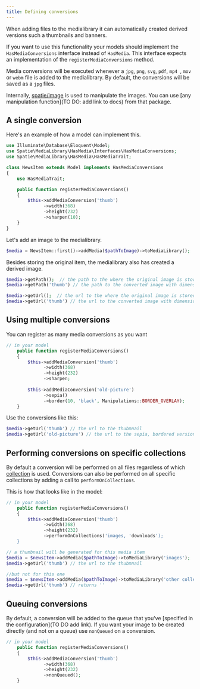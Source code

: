 ```yaml
---
title: Defining conversions
---
```


When adding files to the medialibrary it can automatically created derived versions such a thumbnails and banners.

If you want to use this functionality your models should implement the `HasMediaConversions` interface instead of `HasMedia`. This interface expects an implementation of the `registerMediaConversions` method.

Media conversions will be executed whenever  a `jpg`, `png`, `svg`, `pdf`, `mp4 `, `mov` or `webm` file is added to the medialibrary. By default, the conversions will be saved as a `jpg` files.

Internally, [spatie/image](https://docs.spatie.be/image/v1/) is used to manipulate the images. You can use [any manipulation function](TO DO: add link to docs) from that package. 

## A single conversion

Here's an example of how a model can implement this.

```php
use Illuminate\Database\Eloquent\Model;
use Spatie\MediaLibrary\HasMedia\Interfaces\HasMediaConversions;
use Spatie\MediaLibrary\HasMedia\HasMediaTrait;

class NewsItem extends Model implements HasMediaConversions
{
    use HasMediaTrait;

    public function registerMediaConversions()
    {
        $this->addMediaConversion('thumb')
              ->width(368)
              ->height(232)
              ->sharpen(10);
    }
}
```

Let's add an image to the medialibrary.

```php
$media = NewsItem::first()->addMedia($pathToImage)->toMediaLibrary();
```

Besides storing the original item, the medialibrary also has created a derived image.

```php
$media->getPath();  // the path to the where the original image is stored
$media->getPath('thumb') // the path to the converted image with dimensions 368x232

$media->getUrl();  // the url to the where the original image is stored
$media->getUrl('thumb') // the url to the converted image with dimensions 368x232
```
## Using multiple conversions

You can register as many media conversions as you want

```php
// in your model
    public function registerMediaConversions()
    {
        $this->addMediaConversion('thumb')
              ->width(368)
              ->height(232)
              ->sharpen;
              
        $this->addMediaConversion('old-picture')
              ->sepia()
              ->border(10, 'black', Manipulations::BORDER_OVERLAY);
    }
```

Use the conversions like this:

```php
$media->getUrl('thumb') // the url to the thubmnail
$media->getUrl('old-picture') // the url to the sepia, bordered version
```

## Performing conversions on specific collections

By default a conversion will be performed on all files regardless of which [collection](https://docs.spatie.be/laravel-medialibrary/v5/basic-usage/working-with-collections) is used.  Conversions can also be performed on all specific collections by adding a call to  `performOnCollections`.

This is how that looks like in the model:

```php
// in your model
    public function registerMediaConversions()
    {
        $this->addMediaConversion('thumb')
              ->width(368)
              ->height(232)
              ->performOnCollections('images, 'downloads');
    }
```


```php
// a thumbnail will be generated for this media item
$media = $newsItem->addMedia($pathToImage)->toMediaLibrary('images');
$media->getUrl('thumb') // the url to the thubmnail

//but not for this one
$media = $newsItem->addMedia($pathToImage)->toMediaLibrary('other collection');
$media->getUrl('thumb') // returns ''
```

## Queuing conversions

By default, a conversion will be added to the queue that you've [specified in the configuration](TO DO add link). If you want your image to be created directly (and not on a queue) use `nonQueued` on a conversion.

```php
// in your model
    public function registerMediaConversions()
    {
        $this->addMediaConversion('thumb')
              ->width(368)
              ->height(232)
              ->nonQueued();
    }
```